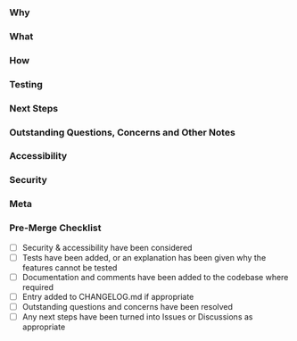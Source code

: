 ### Why
<!--
A summary of what problem this pull request is trying to solve. Include a #reference to an existing issue, which should provide a more detailed explanation of the problem, as well as any discussion about the nature of the problem.

If appropriate, use github's [issue linking keywords](https://docs.github.com/en/github/managing-your-work-on-github/linking-a-pull-request-to-an-issue#linking-a-pull-request-to-an-issue-using-a-keyword) to automatically close any issues that this pull request resolves.
-->

### What
<!--
A list of the changes included in this pull request. A checkbox list is probably a good choice here, and the boxes should be checked off as tasks are completed. This section may be omitted if the Why section provides enough information and only a few changes were made (eg, for simple bug reports).

Always highlight breaking changes or any changes that effect the behaviour of user facing components of the application

- [ ] Put your changes in a list like this
- [x] Then you can check them off like this!


Also, include screenshots if you can!
-->

### How
<!--
Describe how you solved the problem. This is not a replacement for documentation, but should give people context and a high-level understanding of your solution before/without reading your code. In particular, if your solution implements or makes use of any algorithms, protocols or paradigms that some developers may be unfamiliar with (such as using a cryptographic hash function, implementing a particular high performance data structure or using functional programming concepts, etc) you should mention it here, and ideally one or two links that point people to learning resources. Also, if you found anything difficult, or you feel that your solution is "clever", you should probably talk about it here, and explain what you did.
-->

### Testing
<!--
If possible you should add tests to ensure that any changes you make work as expected! Describe the tests you added, or make note of anything you couldn't figure out how to test. You don't need to go into a whole lot of detail (good tests should be pretty self explanatory) but at a minimum make note of where you put any new tests in the code base.

IF YOU CHANGED THE BEHAVIOR OF ANY TESTS THAT WERE PREVIOUSLY IMPLEMENTED ALWAYS MAKE A NOTE OF IT AND DESCRIBE WHAT YOU CHANGED AND WHY!
-->

### Next Steps
<!--
This section is to highlight any ideas you have for how this feature could be extended in the future.

You should also consider adding issues for these next steps
-->

### Outstanding Questions, Concerns and Other Notes
<!--
Any questions or concerns you were unable to address while implementing this solution. For example, "I've implemented heat vision resistance, but do we expect to be attacked by superman?"

If you find that this section is getting long, or the questions and concerns have a significant impact on the quality of this solution, consider making this a ["draft"](https://github.blog/2019-02-14-introducing-draft-pull-requests/) pull request to ensure that it is not merged until it is ready.

This may be another place where a checklist is a good choice, so people can see which questions have been resolved.
-->

### Accessibility
<!--
If this change will make any significant changes to either physical accessibility (eg, making the website work better with screenreaders) or technical accessibility (eg, making the website load faster for people with marginal internet), you should explain what they are, and highlight any issues or concerns you might have that haven't been resolved.
-->

### Security
<!--
Address how this change will improve/lessen the security of the application - for example, it improves HTML sanitization or opens a new attack surface. Always explain so that developers without a security background can understand. Similarly, address how this change will impact the accessibility of the application. Be sure to address both physical accessibility (eg, making the website work better with screenreaders) and technical accessibility (eg, making the website load faster for people with marginal internet). If you're not sure what to put here, don't worry! Just explain what you can, and make sure to note that you think this issue needs to be reviewed with security & accessibility in mind
-->

### Meta
<!--
Any additional notes you have regarding your experience working on this pull request as a contributor. If this is very detailed, it could be a good idea to create an issue to address it.
-->

### Pre-Merge Checklist
<!-- All these boxes should be checked off before any pull request is merged! -->

- [ ] Security & accessibility have been considered
- [ ] Tests have been added, or an explanation has been given why the features cannot be tested
- [ ] Documentation and comments have been added to the codebase where required
- [ ] Entry added to CHANGELOG.md if appropriate
- [ ] Outstanding questions and concerns have been resolved
- [ ] Any next steps have been turned into Issues or Discussions as appropriate
